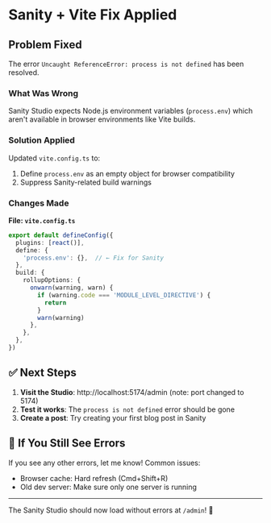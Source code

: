 # Sanity + Vite Fix Applied

## Problem Fixed

The error `Uncaught ReferenceError: process is not defined` has been resolved.

### What Was Wrong

Sanity Studio expects Node.js environment variables (`process.env`) which aren't available in browser environments like Vite builds.

### Solution Applied

Updated `vite.config.ts` to:
1. Define `process.env` as an empty object for browser compatibility
2. Suppress Sanity-related build warnings

### Changes Made

**File: `vite.config.ts`**
```typescript
export default defineConfig({
  plugins: [react()],
  define: {
    'process.env': {},  // ← Fix for Sanity
  },
  build: {
    rollupOptions: {
      onwarn(warning, warn) {
        if (warning.code === 'MODULE_LEVEL_DIRECTIVE') {
          return
        }
        warn(warning)
      },
    },
  },
})
```

## ✅ Next Steps

1. **Visit the Studio**: http://localhost:5174/admin (note: port changed to 5174)
2. **Test it works**: The `process is not defined` error should be gone
3. **Create a post**: Try creating your first blog post in Sanity

## 🔧 If You Still See Errors

If you see any other errors, let me know! Common issues:
- Browser cache: Hard refresh (Cmd+Shift+R)
- Old dev server: Make sure only one server is running

---

The Sanity Studio should now load without errors at `/admin`! 🎉
